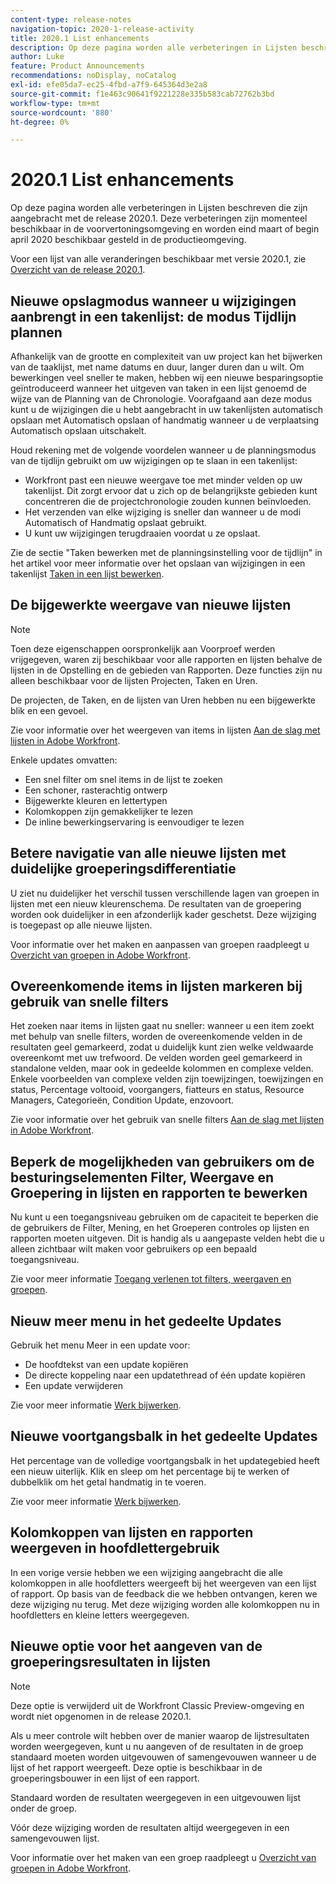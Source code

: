 ```yaml
---
content-type: release-notes
navigation-topic: 2020-1-release-activity
title: 2020.1 List enhancements
description: Op deze pagina worden alle verbeteringen in Lijsten beschreven die zijn aangebracht met de release 2020.1. Deze verbeteringen zijn momenteel beschikbaar in de voorvertoningsomgeving en worden eind maart of begin april 2020 beschikbaar gesteld in de productieomgeving.
author: Luke
feature: Product Announcements
recommendations: noDisplay, noCatalog
exl-id: efe05da7-ec25-4fbd-a7f9-645364d3e2a8
source-git-commit: f1e463c90641f9221228e335b583cab72762b3bd
workflow-type: tm+mt
source-wordcount: '880'
ht-degree: 0%

---
```


# 2020.1 List enhancements

Op deze pagina worden alle verbeteringen in Lijsten beschreven die zijn aangebracht met de release 2020.1. Deze verbeteringen zijn momenteel beschikbaar in de voorvertoningsomgeving en worden eind maart of begin april 2020 beschikbaar gesteld in de productieomgeving.

Voor een lijst van alle veranderingen beschikbaar met versie 2020.1, zie [Overzicht van de release 2020.1](../../../product-announcements/product-releases/2020.1-release-activity/2020-1-release-overview.md).

## Nieuwe opslagmodus wanneer u wijzigingen aanbrengt in een takenlijst: de modus Tijdlijn plannen

Afhankelijk van de grootte en complexiteit van uw project kan het bijwerken van de taaklijst, met name datums en duur, langer duren dan u wilt. Om bewerkingen veel sneller te maken, hebben wij een nieuwe besparingsoptie geïntroduceerd wanneer het uitgeven van taken in een lijst genoemd de wijze van de Planning van de Chronologie. Voorafgaand aan deze modus kunt u de wijzigingen die u hebt aangebracht in uw takenlijsten automatisch opslaan met Automatisch opslaan of handmatig wanneer u de verplaatsing Automatisch opslaan uitschakelt.

Houd rekening met de volgende voordelen wanneer u de planningsmodus van de tijdlijn gebruikt om uw wijzigingen op te slaan in een takenlijst:

* Workfront past een nieuwe weergave toe met minder velden op uw takenlijst. Dit zorgt ervoor dat u zich op de belangrijkste gebieden kunt concentreren die de projectchronologie zouden kunnen beïnvloeden.
* Het verzenden van elke wijziging is sneller dan wanneer u de modi Automatisch of Handmatig opslaat gebruikt.
* U kunt uw wijzigingen terugdraaien voordat u ze opslaat.

Zie de sectie &quot;Taken bewerken met de planningsinstelling voor de tijdlijn&quot; in het artikel voor meer informatie over het opslaan van wijzigingen in een takenlijst [Taken in een lijst bewerken](../../../manage-work/tasks/manage-tasks/edit-tasks-in-a-list.md).

## De bijgewerkte weergave van nieuwe lijsten

>[!NOTE]
>
>Toen deze eigenschappen oorspronkelijk aan Voorproef werden vrijgegeven, waren zij beschikbaar voor alle rapporten en lijsten behalve de lijsten in de Opstelling en de gebieden van Rapporten. Deze functies zijn nu alleen beschikbaar voor de lijsten Projecten, Taken en Uren.

De projecten, de Taken, en de lijsten van Uren hebben nu een bijgewerkte blik en een gevoel.

Zie voor informatie over het weergeven van items in lijsten [Aan de slag met lijsten in Adobe Workfront](../../../workfront-basics/navigate-workfront/use-lists/view-items-in-a-list.md).

Enkele updates omvatten:

* Een snel filter om snel items in de lijst te zoeken
* Een schoner, rasterachtig ontwerp
* Bijgewerkte kleuren en lettertypen
* Kolomkoppen zijn gemakkelijker te lezen
* De inline bewerkingservaring is eenvoudiger te lezen

## Betere navigatie van alle nieuwe lijsten met duidelijke groeperingsdifferentiatie

U ziet nu duidelijker het verschil tussen verschillende lagen van groepen in lijsten met een nieuw kleurenschema. De resultaten van de groepering worden ook duidelijker in een afzonderlijk kader geschetst. Deze wijziging is toegepast op alle nieuwe lijsten.

Voor informatie over het maken en aanpassen van groepen raadpleegt u [Overzicht van groepen in Adobe Workfront](../../../reports-and-dashboards/reports/reporting-elements/groupings-overview.md).

## Overeenkomende items in lijsten markeren bij gebruik van snelle filters

Het zoeken naar items in lijsten gaat nu sneller: wanneer u een item zoekt met behulp van snelle filters, worden de overeenkomende velden in de resultaten geel gemarkeerd, zodat u duidelijk kunt zien welke veldwaarde overeenkomt met uw trefwoord. De velden worden geel gemarkeerd in standalone velden, maar ook in gedeelde kolommen en complexe velden. Enkele voorbeelden van complexe velden zijn toewijzingen, toewijzingen en status, Percentage voltooid, voorgangers, fiatteurs en status, Resource Managers, Categorieën, Condition Update, enzovoort.

Zie voor informatie over het gebruik van snelle filters [Aan de slag met lijsten in Adobe Workfront](../../../workfront-basics/navigate-workfront/use-lists/view-items-in-a-list.md).

## Beperk de mogelijkheden van gebruikers om de besturingselementen Filter, Weergave en Groepering in lijsten en rapporten te bewerken

Nu kunt u een toegangsniveau gebruiken om de capaciteit te beperken die de gebruikers de Filter, Mening, en het Groeperen controles op lijsten en rapporten moeten uitgeven. Dit is handig als u aangepaste velden hebt die u alleen zichtbaar wilt maken voor gebruikers op een bepaald toegangsniveau.

Zie voor meer informatie [Toegang verlenen tot filters, weergaven en groepen](../../../administration-and-setup/add-users/configure-and-grant-access/grant-access-fvg.md).

## Nieuw meer menu in het gedeelte Updates

Gebruik het menu Meer in een update voor:

* De hoofdtekst van een update kopiëren
* De directe koppeling naar een updatethread of één update kopiëren
* Een update verwijderen

Zie voor meer informatie [Werk bijwerken](../../../workfront-basics/updating-work-items-and-viewing-updates/update-work.md).

## Nieuwe voortgangsbalk in het gedeelte Updates

Het percentage van de volledige voortgangsbalk in het updategebied heeft een nieuw uiterlijk. Klik en sleep om het percentage bij te werken of dubbelklik om het getal handmatig in te voeren.

Zie voor meer informatie [Werk bijwerken](../../../workfront-basics/updating-work-items-and-viewing-updates/update-work.md).

## Kolomkoppen van lijsten en rapporten weergeven in hoofdlettergebruik

In een vorige versie hebben we een wijziging aangebracht die alle kolomkoppen in alle hoofdletters weergeeft bij het weergeven van een lijst of rapport. Op basis van de feedback die we hebben ontvangen, keren we deze wijziging nu terug. Met deze wijziging worden alle kolomkoppen nu in hoofdletters en kleine letters weergegeven.

## Nieuwe optie voor het aangeven van de groeperingsresultaten in lijsten

>[!NOTE]
>
>Deze optie is verwijderd uit de Workfront Classic Preview-omgeving en wordt niet opgenomen in de release 2020.1.

Als u meer controle wilt hebben over de manier waarop de lijstresultaten worden weergegeven, kunt u nu aangeven of de resultaten in de groep standaard moeten worden uitgevouwen of samengevouwen wanneer u de lijst of het rapport weergeeft. Deze optie is beschikbaar in de groeperingsbouwer in een lijst of een rapport.

Standaard worden de resultaten weergegeven in een uitgevouwen lijst onder de groep.

Vóór deze wijziging worden de resultaten altijd weergegeven in een samengevouwen lijst.

Voor informatie over het maken van een groep raadpleegt u [Overzicht van groepen in Adobe Workfront](../../../reports-and-dashboards/reports/reporting-elements/groupings-overview.md).
